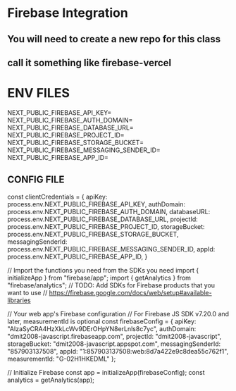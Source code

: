 # Firebase Integration

## You will need to create a new repo for this class  
## call it something like firebase-vercel

# ENV FILES
NEXT_PUBLIC_FIREBASE_API_KEY=
NEXT_PUBLIC_FIREBASE_AUTH_DOMAIN=
NEXT_PUBLIC_FIREBASE_DATABASE_URL=
NEXT_PUBLIC_FIREBASE_PROJECT_ID=
NEXT_PUBLIC_FIREBASE_STORAGE_BUCKET=
NEXT_PUBLIC_FIREBASE_MESSAGING_SENDER_ID=
NEXT_PUBLIC_FIREBASE_APP_ID=


## CONFIG FILE

const clientCredentials = {
apiKey: process.env.NEXT_PUBLIC_FIREBASE_API_KEY,
authDomain: process.env.NEXT_PUBLIC_FIREBASE_AUTH_DOMAIN,
databaseURL: process.env.NEXT_PUBLIC_FIREBASE_DATABASE_URL,
projectId: process.env.NEXT_PUBLIC_FIREBASE_PROJECT_ID,
storageBucket: process.env.NEXT_PUBLIC_FIREBASE_STORAGE_BUCKET,
messagingSenderId: process.env.NEXT_PUBLIC_FIREBASE_MESSAGING_SENDER_ID,
appId: process.env.NEXT_PUBLIC_FIREBASE_APP_ID,
}

// Import the functions you need from the SDKs you need
import { initializeApp } from "firebase/app";
import { getAnalytics } from "firebase/analytics";
// TODO: Add SDKs for Firebase products that you want to use
// https://firebase.google.com/docs/web/setup#available-libraries

// Your web app's Firebase configuration
// For Firebase JS SDK v7.20.0 and later, measurementId is optional
const firebaseConfig = {
  apiKey: "AIzaSyCRA4HzXkLcWv9DErOHpYN8erLnls8c7yc",
  authDomain: "dmit2008-javascript.firebaseapp.com",
  projectId: "dmit2008-javascript",
  storageBucket: "dmit2008-javascript.appspot.com",
  messagingSenderId: "857903137508",
  appId: "1:857903137508:web:8d7a422e9c8dea55c762f1",
  measurementId: "G-02H1HKEDML"
};

// Initialize Firebase
const app = initializeApp(firebaseConfig);
const analytics = getAnalytics(app);
